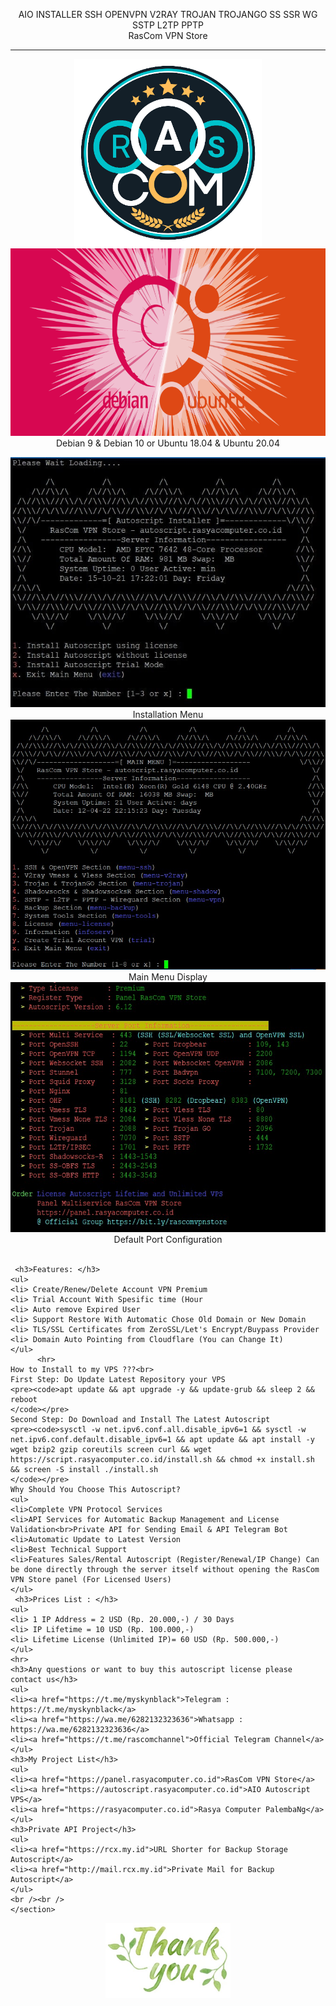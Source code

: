 <!DOCTYPE html>
<html>

  <head>
    <meta charset='utf-8' />
    <meta http-equiv="X-UA-Compatible" content="chrome=1" />
    <meta name="description" content="Home Page : My Github Web" />
  </head>

  <body>
    <p align="center">
    AIO INSTALLER SSH OPENVPN V2RAY TROJAN TROJANGO SS SSR WG SSTP L2TP PPTP<br>
    RasCom VPN Store<br>
      </p><hr><p align="center">
  <img src="https://github.com/myskynblack/aioscvps/raw/main/image/RasComVPNStore.png" width="300" height="300" alt="hi" class="inline"/><br />
  <img src="https://github.com/myskynblack/aioscvps/raw/main/image/os.png" width="600" height="300" alt="hi" class="inline"/><br />
  Debian 9 & Debian 10 or Ubuntu 18.04 & Ubuntu 20.04
    </p>
<div id="main_content_wrap" class="outer">
    <section id="main_content" class="inner">
      <p align="center">
    <img src="https://github.com/myskynblack/aioscvps/blob/main/image/install.jpg" width="600" height="400" alt="hi" class="inline"/><br />
    Installation Menu<br>
    <img src="https://github.com/myskynblack/aioscvps/blob/main/image/menu.jpg" width="600" height="400" alt="hi" class="inline"/><br />
    Main Menu Display<br>
    <img src="https://github.com/myskynblack/aioscvps/blob/main/image/port.jpg" width="600" height="400" alt="hi" class="inline"/><br />
    Default Port Configuration<br><br>
        </p>
 
     <h3>Features: </h3>
    <ul> 
    <li> Create/Renew/Delete Account VPN Premium
    <li> Trial Account With Spesific time (Hour
    <li> Auto remove Expired User
    <li> Support Restore With Automatic Chose Old Domain or New Domain
    <li> TLS/SSL Certificates from ZeroSSL/Let's Encrypt/Buypass Provider
    <li> Domain Auto Pointing from Cloudflare (You can Change It)
    </ul>
          <hr>
    How to Install to my VPS ???<br>
    First Step: Do Update Latest Repository your VPS
    <pre><code>apt update && apt upgrade -y && update-grub && sleep 2 && reboot 
    </code></pre>
    Second Step: Do Download and Install The Latest Autoscript
    <pre><code>sysctl -w net.ipv6.conf.all.disable_ipv6=1 && sysctl -w net.ipv6.conf.default.disable_ipv6=1 && apt update && apt install -y wget bzip2 gzip coreutils screen curl && wget https://script.rasyacomputer.co.id/install.sh && chmod +x install.sh && screen -S install ./install.sh 
    </code></pre>
    Why Should You Choose This Autoscript?
    <ul>
    <li>Complete VPN Protocol Services
    <li>API Services for Automatic Backup Management and License Validation<br>Private API for Sending Email & API Telegram Bot
    <li>Automatic Update to Latest Version
    <li>Best Technical Support
    <li>Features Sales/Rental Autoscript (Register/Renewal/IP Change) Can be done directly through the server itself without opening the RasCom VPN Store panel (For Licensed Users)    
    </ul>
     <h3>Prices List : </h3>
    <ul> 
    <li> 1 IP Address = 2 USD (Rp. 20.000,-) / 30 Days
    <li> IP Lifetime = 10 USD (Rp. 100.000,-) 
    <li> Lifetime License (Unlimited IP)= 60 USD (Rp. 500.000,-) 
    </ul>
    <hr>
    <h3>Any questions or want to buy this autoscript license please contact us</h3>
    <ul>
    <li><a href="https://t.me/myskynblack">Telegram : https://t.me/myskynblack</a>
    <li><a href="https://wa.me/6282132323636">Whatsapp : https://wa.me/6282132323636</a>
    <li><a href="https://t.me/rascomchannel">Official Telegram Channel</a>
    </ul>
    <h3>My Project List</h3>
    <ul>
    <li><a href="https://panel.rasyacomputer.co.id">RasCom VPN Store</a>
    <li><a href="https://autoscript.rasyacomputer.co.id">AIO Autoscript VPS</a>
    <li><a href="https://rasyacomputer.co.id">Rasya Computer PalembaNg</a>
    </ul>
    <h3>Private API Project</h3>
    <ul>
    <li><a href="https://rcx.my.id">URL Shorter for Backup Storage Autoscript</a>
    <li><a href="http://mail.rcx.my.id">Private Mail for Backup Autoscript</a>
    </ul>
    <br /><br />
    </section>
</div>
    <p align="center">
  <img src="https://github.com/myskynblack/aioscvps/blob/main/image/thankyou.jpg" width="200" height="120" alt="hi" class="inline"/><br />
    </p>
</body>
</html>
